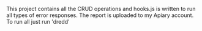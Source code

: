 This project contains all the CRUD operations and hooks.js is written to run all types of error responses. The report is uploaded to my Apiary account.
To run all just run 'dredd'
